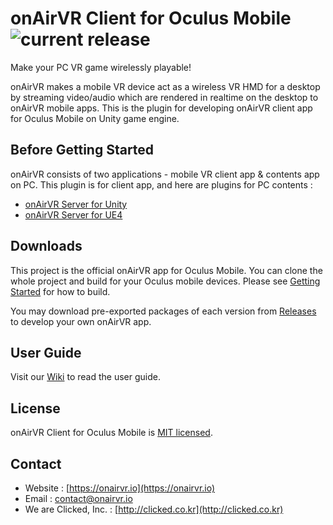 # onAirVR Client for Oculus Mobile ![current release](https://img.shields.io/github/release/onairvr/onairvr-client-for-oculus-mobile.svg)

Make your PC VR game wirelessly playable!

onAirVR makes a mobile VR device act as a wireless VR HMD for a desktop by streaming video/audio which are rendered in realtime on the desktop to onAirVR mobile apps. This is the plugin for developing onAirVR client app for Oculus Mobile on Unity game engine.



## Before Getting Started

onAirVR consists of two applications - mobile VR client app & contents app on PC. This plugin is for client app, and here are plugins for PC contents :

- [onAirVR Server for Unity](https://github.com/onairvr/onairvr-server-for-unity)
- [onAirVR Server for UE4](https://github.com/onairvr/onairvr-server-for-ue4)



## Downloads

This project is the official onAirVR app for Oculus Mobile. You can clone the whole project and build for your Oculus mobile devices. Please see [Getting Started](https://github.com/onairvr/onairvr-client-for-oculus-mobile/wiki/Getting-Started) for how to build.

You may download pre-exported packages of each version from [Releases](https://github.com/onairvr/onairvr-client-for-oculus-mobile/releases) to develop your own onAirVR app.


## User Guide

Visit our [Wiki](https://github.com/onairvr/onairvr-client-for-oculus-mobile/wiki) to read the user guide.


## License

onAirVR Client for Oculus Mobile is [MIT licensed](https://github.com/onairvr/onairvr-client-for-oculus-mobile/blob/master/LICENSE).

## Contact
* Website : [https://onairvr.io](https://onairvr.io)
* Email : [contact@onairvr.io](mailto:contact@onairvr.io)
* We are Clicked, Inc. : [http://clicked.co.kr](http://clicked.co.kr)
